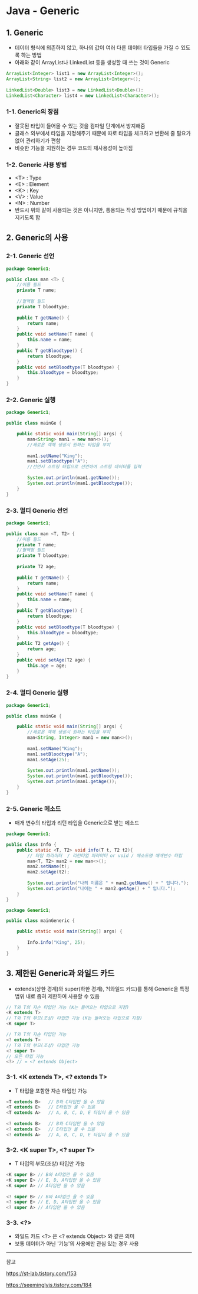 # Java - Generic

## 1. Generic
- 데이터 형식에 의존하지 않고, 하나의 값이 여러 다른 데이터 타입들을 가질 수 있도록 하는 방법
- 아래와 같이 ArrayList나 LinkedList 등을 생성할 때 쓰는 것이 Generic

```java
ArrayList<Integer> list1 = new ArrayList<Integer>();
ArrayList<String> list2 = new ArrayList<Integer>();
 
LinkedList<Double> list3 = new LinkedList<Double>():
LinkedList<Character> list4 = new LinkedList<Character>();
```

### 1-1. Generic의 장점
  - 잘못된 타입이 들어올 수 있는 것을 컴파일 단계에서 방지해줌
  - 클래스 외부에서 타입을 지정해주기 때문에 따로 타입을 체크하고 변환해 줄 필요가 없어 관리하기가 편함
  - 비슷한 기능을 지원하는 경우 코드의 재사용성이 높아짐

### 1-2. Generic 사용 방법
- \<T> : Type
- \<E> : Element
- \<K> : Key
- \<V> : Value
- \<N> : Number
- 반드시 위와 같이 사용되는 것은 아니지만, 통용되는 작성 방법이기 때문에 규칙을 지키도록 함

## 2. Generic의 사용

### 2-1. Generic 선언

```java
package Generic1;

public class man <T> {
	//이름 필드
	private T name;
	
	//혈액형 필드
	private T bloodtype;
	
	public T getName() {
		return name;
	}
	public void setName(T name) {
		this.name = name;
	}
	public T getBloodtype() {
		return bloodtype;
	}
	public void setBloodtype(T bloodtype) {
		this.bloodtype = bloodtype;
	}
}
```

### 2-2. Generic 실행

```java
package Generic1;

public class mainGe {

	public static void main(String[] args) {
		man<String> man1 = new man<>();
		//새로운 객체 생성시 원하는 타입을 부여
		
		man1.setName("King");
		man1.setBloodtype("A");
		//선언시 스트링 타입으로 선언하여 스트링 데이터를 입력
		
		System.out.println(man1.getName());
		System.out.println(man1.getBloodtype());
	}
}
```

### 2-3. 멀티 Generic 선언

```java
package Generic1;

public class man <T, T2> {
	//이름 필드
	private T name;
	//혈액형 필드
	private T bloodtype;
	
	private T2 age;
	
	public T getName() {
		return name;
	}
	public void setName(T name) {
    	this.name = name;
	}
	public T getBloodtype() {
    	return bloodtype;
	}
	public void setBloodtype(T bloodtype) {
    	this.bloodtype = bloodtype;
	}
	public T2 getAge() {
    	return age;
	}
	public void setAge(T2 age) {
    	this.age = age;
	}
}
```

### 2-4. 멀티 Generic 실행

```java
package Generic1;

public class mainGe {

	public static void main(String[] args) {
		//새로운 객체 생성시 원하는 타입을 부여
		man<String, Integer> man1 = new man<>();
		
		man1.setName("King");
		man1.setBloodtype("A");
		man1.setAge(25);
		
		System.out.println(man1.getName());
		System.out.println(man1.getBloodtype());
		System.out.println(man1.getAge());
	}
}
```

### 2-5. Generic 메소드
- 매개 변수의 타입과 리턴 타입을 Generic으로 받는 메소드

```java
package Generic1;

public class Info {
	public static <T, T2> void info(T t, T2 t2){
		// 타입 파라미터  / 리턴타입 파라미터 or void / 메소드명 매개변수 타입
		man<T, T2> man2 = new man<>();
		man2.setName(t);
		man2.setAge(t2);
		
		System.out.println("나의 이름은 " + man2.getName() + " 입니다.");
		System.out.println("나이는 " + man2.getAge() + " 입니다.");
	}
}
```
```java
package Generic1;

public class mainGeneric {

	public static void main(String[] args) {
		
		Info.info("King", 25);
	}
}
```

## 3. 제한된 Generic과 와일드 카드
- extends(상한 경계)와 super(하한 경계), ?(와일드 카드)를 통해 Generic을 특정 범위 내로 좁혀 제한하여 사용할 수 있음
```java
// T와 T의 자손 타입만 가능 (K는 들어오는 타입으로 지정)
<K extends T>
// T와 T의 부모(조상) 타입만 가능 (K는 들어오는 타입으로 지정)
<K super T>

// T와 T의 자손 타입만 가능
<? extends T>
// T와 T의 부모(조상) 타입만 가능
<? super T>
// 모든 타입 가능 
<?> // = <? extends Object>
```

### 3-1. \<K extends T>, \<? extends T>
- T 타입을 포함한 자손 타입만 가능
```java
<T extends B>	// B와 C타입만 올 수 있음
<T extends E>	// E타입만 올 수 있음
<T extends A>	// A, B, C, D, E 타입이 올 수 있음
 
<? extends B>	// B와 C타입만 올 수 있음
<? extends E>	// E타입만 올 수 있음
<? extends A>	// A, B, C, D, E 타입이 올 수 있음
```

### 3-2. \<K super T>, \<? super T>
- T 타입의 부모(조상) 타입만 가능
```java
<K super B>	// B와 A타입만 올 수 있음
<K super E>	// E, D, A타입만 올 수 있음
<K super A>	// A타입만 올 수 있음
 
<? super B>	// B와 A타입만 올 수 있음
<? super E>	// E, D, A타입만 올 수 있음
<? super A>	// A타입만 올 수 있음
```

### 3-3. \<?> 
- 와일드 카드 <?> 은 <? extends Object> 와 같은 의미
- 보통 데이터가 아닌 '기능'의 사용에만 관심 있는 경우 사용

---
참고

https://st-lab.tistory.com/153

https://seeminglyjs.tistory.com/184
